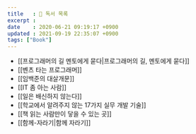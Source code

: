```yaml
---
title   : 📖 독서 목록
excerpt : 
date    : 2020-06-21 09:19:17 +0900
updated : 2021-09-19 22:35:07 +0900
tags: ["Book"]
---
```

- [[프로그래머의 길 멘토에게 묻다|프로그래머의 길, 멘토에게 묻다]] 
- [[벤츠 타는 프로그래머]]
- [[임백준의 대살개문]]
- [[IT 좀 아는 사람]]
- [[일은 배신하지 않는다]]
- [[학교에서 알려주지 않는 17가지 실무 개발 기술]]
- [[책 읽는 사람만이 닿을 수 있는 곳]]
- [[함께-자라기|함께 자라기]]
